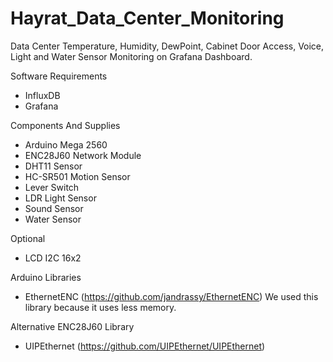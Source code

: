 # Hayrat_Data_Center_Monitoring
Data Center Temperature, Humidity, DewPoint, Cabinet Door Access, Voice, Light and Water Sensor Monitoring on Grafana Dashboard.

Software Requirements
- InfluxDB
- Grafana

Components And Supplies
- Arduino Mega 2560
- ENC28J60 Network Module
- DHT11 Sensor
- HC-SR501 Motion Sensor
- Lever Switch
- LDR Light Sensor
- Sound Sensor
- Water Sensor

Optional
- LCD I2C 16x2

Arduino Libraries
- EthernetENC (https://github.com/jandrassy/EthernetENC) We used this library because it uses less memory.

Alternative ENC28J60 Library
- UIPEthernet (https://github.com/UIPEthernet/UIPEthernet)
